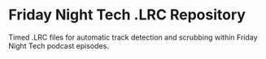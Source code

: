# Friday Night Tech .LRC Repository
Timed .LRC files for automatic track detection and scrubbing within Friday Night Tech podcast episodes. 
